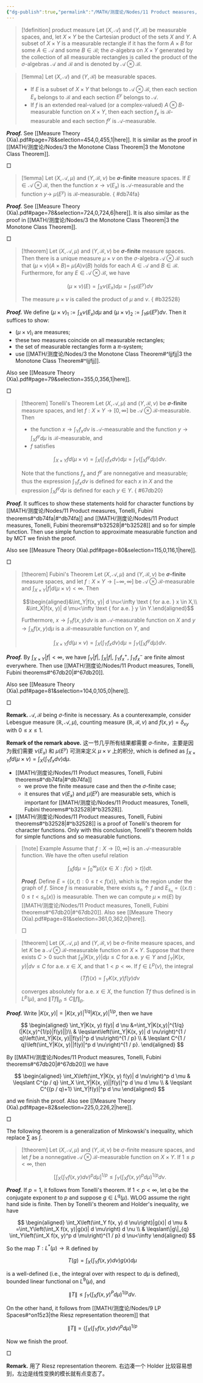 ```yaml
---
{"dg-publish":true,"permalink":"/MATH/测度论/Nodes/11 Product measures, Tonelli, Fubini theorems/","dgPassFrontmatter":true}
---
```



> [!definition] product measure
> Let $(X, \mathcal{A})$ and $(Y, \mathcal{B})$ be measurable spaces, and, let $X \times Y$ be the Cartesian product of the sets $X$ and $Y$. A subset of $X \times Y$ is a measurable rectangle if it has the form $A \times B$ for some $A \in \mathcal{A}$ and some $B \in \mathcal{B}$; the $\sigma$-algebra on $X \times Y$ generated by the collection of all measurable rectangles is called the product of the $\sigma$-algebras $\mathcal{A}$ and $\mathcal{B}$ and is denoted by $\mathcal{A} \otimes \mathcal{B}$.

> [!lemma]
> Let $(X, \mathcal{A})$ and $(Y, \mathcal{B})$ be measurable spaces.
> - If $E$ is a subset of $X \times Y$ that belongs to $\mathcal{A} \otimes \mathcal{B}$, then each section $E_x$ belongs to $\mathcal{B}$ and each section $E^y$ belongs to $\mathcal{A}$.
> - If $f$ is an extended real-valued (or a complex-valued) $A \otimes B$-measurable function on $X \times Y$, then each section $f_x$ is $\mathcal{B}$-measurable and each section $f^y$ is $\mathcal{A}$-measurable.

**_Proof._**
See [[Measure  Theory    (Xia).pdf#page=78&selection=454,0,455,1|here]]. It is similar as the proof in [[MATH/测度论/Nodes/3 the Monotone Class Theorem\|3 the Monotone Class Theorem]].
<p align="left">□</p>


> [!lemma]
> Let $(X, \mathcal{A}, \mu)$ and $(Y, \mathcal{B}, \nu)$ be **$\sigma$-finite** measure spaces. If $E \in \mathcal{A} \otimes \mathcal{B}$, then the function $x \rightarrow \nu\left(E_x\right)$ is $\mathcal{A}$-measurable and the function $y \rightarrow$ $\mu\left(E^y\right)$ is $\mathcal{B}$-measurable.
{ #db74fa}


**_Proof._**
See [[Measure  Theory    (Xia).pdf#page=78&selection=724,0,724,6|here]]. It is also similar as the proof in [[MATH/测度论/Nodes/3 the Monotone Class Theorem\|3 the Monotone Class Theorem]].
<p align="left">□</p>


> [!theorem]
> Let $(X, \mathcal{A}, \mu)$ and $(Y, \mathcal{B}, \nu)$ be **$\sigma$-finite** measure spaces. Then there is a unique measure $\mu \times \nu$ on the $\sigma$-algebra $\mathcal{A} \otimes \mathcal{B}$ such that $(\mu \times \nu)(A \times B)=$ $\mu(A) \nu(B)$ holds for each $A \in \mathcal{A}$ and $B \in \mathcal{B}$. Furthermore, for any $E \in \mathcal{A} \otimes \mathcal{B}$, we have
> 
> $$
> (\mu \times \nu)(E)=\int_X \nu\left(E_x\right) d \mu=\int_Y \mu\left(E^y\right) d \nu
> $$
> 
> 
> The measure $\mu \times \nu$ is called the product of $\mu$ and $\nu$.
{ #b32528}


**_Proof._**
We define $(\mu\times\nu)_1:=\int_X\nu(E_x)d\mu$ and $(\mu\times\nu)_2:=\int_Y\mu(E^y)d\nu$. Then it suffices to show:
- $(\mu\times\nu)_i$ are measures;
- these two measures coincide on all measurable rectangles;
- the set of measurable rectangles form a $\pi$-system;
- use [[MATH/测度论/Nodes/3 the Monotone Class Theorem#^ljjfjj\|3 the Monotone Class Theorem#^ljjfjj]].

Also see [[Measure  Theory    (Xia).pdf#page=79&selection=355,0,356,1|here]]. 
<p align="left">□</p>


> [!theorem] Tonelli's Theorem
> Let $(X, \mathcal{A}, \mu)$ and $(Y, \mathcal{B}, \nu)$ be **$\sigma$-finite** measure spaces, and let $f: X \times Y \rightarrow[0, \infty]$ be $\mathcal{A} \otimes \mathcal{B}$-measurable. Then
> - the function $x \rightarrow \int_Y f_x d \nu$ is $\mathcal{A}$-measurable and the function $y \rightarrow \int_X f^y d \mu$ is $\mathcal{B}$-measurable, and
> - $f$ satisfies
> 
> $$\int_{X \times Y} f d(\mu \times \nu)=\int_X\left(\int_Y f_x d \nu\right) d \mu=\int_Y\left(\int_X f^y d \mu\right) d \nu .$$
> 
> 
> Note that the functions $f_x$ and $f^y$ are nonnegative and measurable; thus the expression $\int_Y f_x d \nu$ is defined for each $x$ in $X$ and the expression $\int_X f^y d \mu$ is defined for each $y \in Y$.
{ #67db20}


**_Proof._**
It suffices to show these statements hold for character functions by [[MATH/测度论/Nodes/11 Product measures, Tonelli, Fubini theorems#^db74fa\|#^db74fa]] and [[MATH/测度论/Nodes/11 Product measures, Tonelli, Fubini theorems#^b32528\|#^b32528]] and so for simple function. Then use simple function to approximate measurable function and by MCT we finish the proof. 

Also see [[Measure  Theory    (Xia).pdf#page=80&selection=115,0,116,1|here]]. 
<p align="left">□</p>


> [!theorem] Fubini's Theorem
> Let $(X, \mathcal{A}, \mu)$ and $(Y, \mathcal{B}, \nu)$ be **$\sigma$-finite** measure spaces, and let $f: X \times Y \rightarrow[-\infty, \infty]$ be $\mathcal{A} \otimes \mathcal{B}$-measurable and $\int_{X \times Y}|f| d(\mu \times \nu)<\infty$. Then
> 
> $$\begin{aligned}&\int_Y|f(x, y)| d \nu<\infty \text { for a.e. } x \in X,\\ &\int_X|f(x, y)| d \mu<\infty \text { for a.e. } y \in Y.\end{aligned}$$
> 
> Furthermore, $x \rightarrow \int_Y f(x, y) d \nu$ is an $\mathcal{A}$-measurable function on $X$ and $y \rightarrow \int_X f(x, y) d \mu$ is a $\mathcal{B}$-measurable function on $Y$, and
> 
> $$\int_{X \times Y} f d(\mu \times \nu)=\int_X\left(\int_Y f_x d \nu\right) d \mu=\int_Y\left(\int_X f^y d \mu\right) d \nu.$$

**_Proof._**
By $\int_{X\times Y}|f|<\infty$, we have $\int_Y|f|$, $\int_X|f|$, $\int_Y f_x^+$, $\int_Y f_x^-$ are finite almost everywhere. Then use [[MATH/测度论/Nodes/11 Product measures, Tonelli, Fubini theorems#^67db20\|#^67db20]]. 

Also see [[Measure  Theory    (Xia).pdf#page=81&selection=104,0,105,0|here]].
<p align="left">□</p>


**Remark.** $\mathcal{A},\mathcal{B}$ being $\sigma$-finite is necessary. As a counterexample, consider Lebesgue measure $(\mathbb{R},\mathcal{A},\mu)$, counting measure $(\mathbb{R},\mathcal{B},\nu)$ and $f(x,y)=\delta_{xy}$ with $0\leqslant x\leqslant 1$. 

**Remark of the remark above.** 这一节几乎所有结果都需要 $\sigma$-finite，主要是因为我们需要 $\nu(E_x)$ 和 $\mu(E^y)$ 可测来定义 $\mu\times \nu$ 上的积分, which is defined as $\int_{X \times Y} f d(\mu \times \nu)=\int_X\left(\int_Y f_x d \nu\right) d \mu$. 
- [[MATH/测度论/Nodes/11 Product measures, Tonelli, Fubini theorems#^db74fa\|#^db74fa]]
	- we prove the finite measure case and then the $\sigma$-finite case;
	- it ensures that $\nu(E_x)$ and $\mu(E^y)$ are measurable sets, which is important for [[MATH/测度论/Nodes/11 Product measures, Tonelli, Fubini theorems#^b32528\|#^b32528]].
- [[MATH/测度论/Nodes/11 Product measures, Tonelli, Fubini theorems#^b32528\|#^b32528]] is a proof of Tonelli's theorem for character functions. Only with this conclusion, Tonelli's theorem holds for simple functions and so measurable functions.


> [!note] Example
> Assume that $f:X\to [0,\infty]$ is an $\mathcal{A}$-measurable function. We have the often useful relation 
> 
> $$\int_X f d \mu=\int_0^{\infty} \mu(\{x \in X: f(x)>t\}) d t .$$
> 
> **_Proof._**
> Define $E=\{(x,t):0\leqslant t<f(x)\}$, which is the region under the graph of $f$. Since $f$ is measurable, there exists $s_n\uparrow f$ and $E_{s_n}=\{(x.t):0\leqslant t<s_n(x)\}$ is measurable. Then we can compute $\mu\times m(E)$ by [[MATH/测度论/Nodes/11 Product measures, Tonelli, Fubini theorems#^67db20\|#^67db20]]. Also see [[Measure  Theory    (Xia).pdf#page=81&selection=361,0,362,0|here]].
> <p align="left">□</p>

> [!theorem]
> Let $(X, \mathcal{A}, \mu)$ and $(Y, \mathcal{B}, \nu)$ be $\sigma$-finite measure spaces, and let $K$ be a $\mathcal{A} \otimes \mathcal{B}$-measurable function on $X \times Y$. Suppose that there exists $C>0$ such that $\int_X|K(x, y)| d \mu \leqslant C$ for a.e. $y \in Y$ and $\int_Y|K(x, y)| d \nu \leqslant C$ for a.e. $x \in X$, and that $1<p<\infty$. If $f \in L^p(\nu)$, the integral
>
>$$(T f)(x)=\int_Y K(x, y) f(y) d \nu$$
>
> converges absolutely for a.e. $x \in X$, the function $T f$ thus defined is in $L^p(\mu)$, and $\|T f\|_p \leqslant C\|f\|_p$.

**_Proof._**
Write $|K(x,y)|=|K(x,y)|^{1/q}|K(x,y)|^{1/p}$, then we have

$$
\begin{aligned}
\int_Y|K(x, y) f(y)| d \nu &=\int_Y|K(x,y)|^{1/q}(|K(x,y)^{1/p}|f(y)||)\\
& \leqslant\left(\int_Y|K(x, y)| d \nu\right)^{1 / q}\left(\int_Y|K(x, y)||f(y)|^p d \nu\right)^{1 / p} \\
& \leqslant C^{1 / q}\left(\int_Y|K(x, y)||f(y)|^p d \nu\right)^{1 / p}.
\end{aligned}
$$

By [[MATH/测度论/Nodes/11 Product measures, Tonelli, Fubini theorems#^67db20\|#^67db20]] we have

$$
\begin{aligned}
\int_X\left(\int_Y|K(x, y) f(y)| d \nu\right)^p d \mu & \leqslant C^{p / q} \int_X \int_Y|K(x, y)||f(y)|^p d \nu d \mu \\
& \leqslant C^{(p / q)+1} \int_Y|f(y)|^p d \nu
\end{aligned}
$$

and we finish the proof. Also see [[Measure  Theory    (Xia).pdf#page=82&selection=225,0,226,2|here]].
<p align="left">□</p>


The following theorem is a generalization of Minkowski's inequality, which replace $\sum$ as $\int$. 

> [!theorem]
> Let $(X, \mathcal{A}, \mu)$ and $(Y, \mathcal{B}, \nu)$ be $\sigma$-finite measure spaces, and let $f$ be a nonnegative $\mathcal{A} \otimes \mathcal{B}$-measurable function on $X \times Y$. If $1 \leq p<\infty$, then
> 
> $$\left[\int_X\left(\int_Y f(x, y) d \nu\right)^p d \mu\right]^{1 / p} \leq \int_Y\left(\int_X f(x, y)^p d \mu\right)^{1 / p} d \nu .$$

**_Proof._**
If $p=1$, it follows from Tonelli's theorem. If $1<p<\infty$, let $q$ be the conjugate exponent to $p$ and suppose $g \in L^q(\mu)$. WLOG assume the right hand side is finite. Then by Tonelli's theorem and Holder's inequality, we have

$$
\begin{aligned}
\int_X\left(\int_Y f(x, y) d \nu\right)|g(x)| d \mu & =\int_Y\left(\int_X f(x, y)|g(x)| d \mu\right) d \nu \\
& \leqslant\|g\|_{q} \int_Y\left(\int_X f(x, y)^p d \mu\right)^{1 / p} d \nu<\infty
\end{aligned}
$$

So the map $T: L^*(\mu) \rightarrow \mathbb{R}$ defined by

$$T(g)=\int_X\left(\int_Y f(x, y) d \nu\right) g(x) d \mu$$

is a well-defined (i.e., the integral over with respect to $d \mu$ is defined), bounded linear functional on $L^9(\mu)$, and

$$\|T\| \leqslant \int_Y\left(\int_X f(x, y)^P d \mu\right)^{1 / p} d \nu .$$

On the other hand, it follows from [[MATH/测度论/Nodes/9 LP Spaces#^on15z3\|the Riesz representation theorem]] that

$$\|T\|=\left(\int_X\left(\int_Y f(x, y) d \nu\right)^p d \mu\right)^{1 / p}$$

Now we finish the proof.
<p align="left">□</p>

**Remark.** 用了 Riesz representation theorem. 右边凑一个 Holder 比较容易想到，左边是线性变换的模长就有点变态了。

